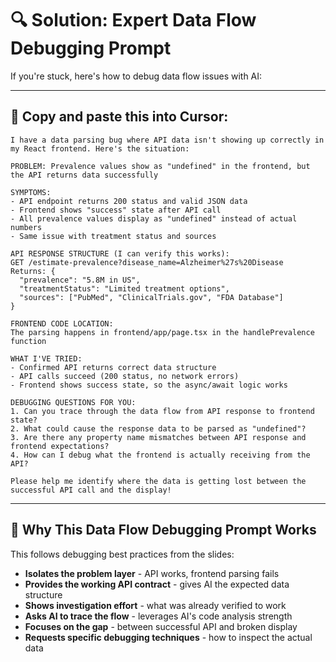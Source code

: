 # 🔍 Solution: Expert Data Flow Debugging Prompt

If you're stuck, here's how to debug data flow issues with AI:

---

## 🤖 Copy and paste this into Cursor:

```
I have a data parsing bug where API data isn't showing up correctly in my React frontend. Here's the situation:

PROBLEM: Prevalence values show as "undefined" in the frontend, but the API returns data successfully

SYMPTOMS:
- API endpoint returns 200 status and valid JSON data
- Frontend shows "success" state after API call
- All prevalence values display as "undefined" instead of actual numbers
- Same issue with treatment status and sources

API RESPONSE STRUCTURE (I can verify this works):
GET /estimate-prevalence?disease_name=Alzheimer%27s%20Disease
Returns: {
  "prevalence": "5.8M in US",
  "treatmentStatus": "Limited treatment options", 
  "sources": ["PubMed", "ClinicalTrials.gov", "FDA Database"]
}

FRONTEND CODE LOCATION: 
The parsing happens in frontend/app/page.tsx in the handlePrevalence function

WHAT I'VE TRIED:
- Confirmed API returns correct data structure
- API calls succeed (200 status, no network errors)
- Frontend shows success state, so the async/await logic works

DEBUGGING QUESTIONS FOR YOU:
1. Can you trace through the data flow from API response to frontend state?
2. What could cause the response data to be parsed as "undefined"?
3. Are there any property name mismatches between API response and frontend expectations?
4. How can I debug what the frontend is actually receiving from the API?

Please help me identify where the data is getting lost between the successful API call and the display!
```

---

## 🧠 Why This Data Flow Debugging Prompt Works

This follows debugging best practices from the slides:

- **Isolates the problem layer** - API works, frontend parsing fails
- **Provides the working API contract** - gives AI the expected data structure  
- **Shows investigation effort** - what was already verified to work
- **Asks AI to trace the flow** - leverages AI's code analysis strength
- **Focuses on the gap** - between successful API and broken display
- **Requests specific debugging techniques** - how to inspect the actual data 